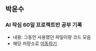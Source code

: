 ## 박윤수

### AI 작심 60일 프로젝트반 공부 기록
* 내용: 그동안 사용했던 파일이랑 코드 모음
* 해당 저장소로 [이동하기](https://github.com/KimchiDelicious/YunsuPark/tree/2022-ICT/2022-ICT)
